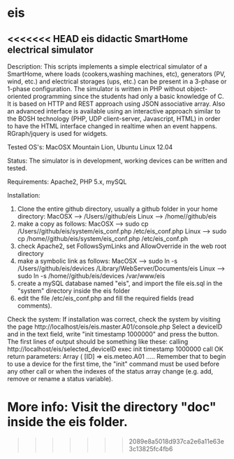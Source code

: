 eis
===

<<<<<<< HEAD
eis didactic SmartHome electrical simulator
-------------------------------------------

Description:
This scripts implements a simple electrical simulator of a SmartHome, where loads (cookers,washing machines, etc),
generators (PV, wind, etc.) and electrical storages (ups, etc.) can be present in a 3-phase or 1-phase configuration.
The simulator is written in PHP without object-oriented programming since the students had only a basic knowledge of C.
It is based on HTTP and REST approach using JSON associative array. Also an advanced interface is available using
an interactive approach similar to the BOSH technology (PHP, UDP client-server, Javascript, HTML) in order to have
the HTML interface changed in realtime when an event happens. RGraph/jquery is used for widgets.

Tested OS's:
MacOSX Mountain Lion, Ubuntu Linux 12.04

Status:
The simulator is in development, working devices can be written and tested.

Requirements:
Apache2, PHP 5.x, mySQL


Installation:
1) Clone the entire github directory, usually a github folder in your home directory:
	MacOSX  -->  /Users/<yourname>/github/eis
	Linux   -->  /home/<yourname>/github/eis
2) make a copy as follows:
	MacOSX  -->  sudo cp /Users/<yourname>/github/eis/system/eis_conf.php /etc/eis_conf.php
	Linux   -->  sudo cp /home/<yourname>/github/eis/system/eis_conf.php /etc/eis_conf.ph
3) check Apache2, set FollowsSymLinks and AllowOverride in the web root directory
4) make a symbolic link as follows:
	MacOSX  -->  sudo ln -s /Users/<yourname>/github/eis/devices /Library/WebServer/Documents/eis
	Linux   -->  sudo ln -s /home/<yourname>/github/eis/devices /var/www/eis
5) create a mySQL database named "eis", and import the file eis.sql in the "system" directory inside the eis folder
6) edit the file /etc/eis_conf.php and fill the required fields (read comments).

Check the system:
If installation was correct, check the system by visiting the page http://localhost/eis/eis.master.A01/console.php
Select a deviceID and in the text field, write "init timestamp 1000000" and press the button.
The first lines of output should be something like these:
	calling http://localhost/eis/selected_deviceID exec init timestamp 1000000
	call OK
	return parameters:
	Array
	(
	[ID] => eis.meteo.A01
	.....
Remember that to begin to use a device for the first time, the "init" command must be used before any other call or when
the indexes of the status array change (e.g. add, remove or rename a status variable).

More info:
Visit the directory "doc" inside the eis folder.
=======
>>>>>>> 2089e8a5018d937ca2e6a11e63e3c13825fc4fb6
